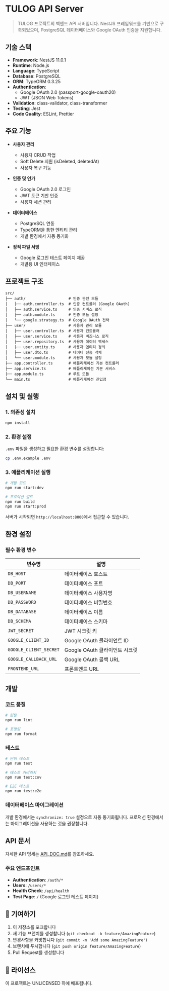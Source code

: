 # TULOG API Server

> TULOG 프로젝트의 백엔드 API 서버입니다. NestJS 프레임워크를 기반으로 구축되었으며, PostgreSQL 데이터베이스와 Google OAuth 인증을 지원합니다.

## 기술 스택

- **Framework**: NestJS 11.0.1
- **Runtime**: Node.js
- **Language**: TypeScript
- **Database**: PostgreSQL
- **ORM**: TypeORM 0.3.25
- **Authentication**:
  - Google OAuth 2.0 (passport-google-oauth20)
  - JWT (JSON Web Tokens)
- **Validation**: class-validator, class-transformer
- **Testing**: Jest
- **Code Quality**: ESLint, Prettier

## 주요 기능

- **사용자 관리**
  - 사용자 CRUD 작업
  - Soft Delete 지원 (isDeleted, deletedAt)
  - 사용자 복구 기능

- **인증 및 인가**
  - Google OAuth 2.0 로그인
  - JWT 토큰 기반 인증
  - 사용자 세션 관리

- **데이터베이스**
  - PostgreSQL 연동
  - TypeORM을 통한 엔티티 관리
  - 개발 환경에서 자동 동기화

- **정적 파일 서빙**
  - Google 로그인 테스트 페이지 제공
  - 개발용 UI 인터페이스

## 프로젝트 구조

```
src/
├── auth/                   # 인증 관련 모듈
│   ├── auth.controller.ts  # 인증 컨트롤러 (Google OAuth)
│   ├── auth.service.ts     # 인증 서비스 로직
│   ├── auth.module.ts      # 인증 모듈 설정
│   └── google.strategy.ts  # Google OAuth 전략
├── user/                   # 사용자 관리 모듈
│   ├── user.controller.ts  # 사용자 컨트롤러
│   ├── user.service.ts     # 사용자 비즈니스 로직
│   ├── user.repository.ts  # 사용자 데이터 액세스
│   ├── user.entity.ts      # 사용자 엔티티 정의
│   ├── user.dto.ts         # 데이터 전송 객체
│   └── user.module.ts      # 사용자 모듈 설정
├── app.controller.ts       # 애플리케이션 기본 컨트롤러
├── app.service.ts          # 애플리케이션 기본 서비스
├── app.module.ts           # 루트 모듈
└── main.ts                 # 애플리케이션 진입점
```

## 설치 및 실행

### 1. 의존성 설치

```bash
npm install
```

### 2. 환경 설정

`.env` 파일을 생성하고 필요한 환경 변수를 설정합니다:

```bash
cp .env.example .env
```

### 3. 애플리케이션 실행

```bash
# 개발 모드
npm run start:dev

# 프로덕션 빌드
npm run build
npm run start:prod
```

서버가 시작되면 `http://localhost:8000`에서 접근할 수 있습니다.

## 환경 설정

### 필수 환경 변수

| 변수명                 | 설명                           |
| ---------------------- | ------------------------------ |
| `DB_HOST`              | 데이터베이스 호스트            |
| `DB_PORT`              | 데이터베이스 포트              |
| `DB_USERNAME`          | 데이터베이스 사용자명          |
| `DB_PASSWORD`          | 데이터베이스 비밀번호          |
| `DB_DATABASE`          | 데이터베이스 이름              |
| `DB_SCHEMA`            | 데이터베이스 스키마            |
| `JWT_SECRET`           | JWT 시크릿 키                  |
| `GOOGLE_CLIENT_ID`     | Google OAuth 클라이언트 ID     |
| `GOOGLE_CLIENT_SECRET` | Google OAuth 클라이언트 시크릿 |
| `GOOGLE_CALLBACK_URL`  | Google OAuth 콜백 URL          |
| `FRONTEND_URL`         | 프론트엔드 URL                 |

## 개발

### 코드 품질

```bash
# 린팅
npm run lint

# 포맷팅
npm run format
```

### 테스트

```bash
# 단위 테스트
npm run test

# 테스트 커버리지
npm run test:cov

# E2E 테스트
npm run test:e2e
```

### 데이터베이스 마이그레이션

개발 환경에서는 `synchronize: true` 설정으로 자동 동기화됩니다.
프로덕션 환경에서는 마이그레이션을 사용하는 것을 권장합니다.

## API 문서

자세한 API 명세는 [API_DOC.md](./API_DOC.md)를 참조하세요.

### 주요 엔드포인트

- **Authentication**: `/auth/*`
- **Users**: `/users/*`
- **Health Check**: `/api/health`
- **Test Page**: `/` (Google 로그인 테스트 페이지)

## 🤝 기여하기

1. 이 저장소를 포크합니다
2. 새 기능 브랜치를 생성합니다 (`git checkout -b feature/AmazingFeature`)
3. 변경사항을 커밋합니다 (`git commit -m 'Add some AmazingFeature'`)
4. 브랜치에 푸시합니다 (`git push origin feature/AmazingFeature`)
5. Pull Request를 생성합니다

## 📝 라이선스

이 프로젝트는 UNLICENSED 하에 배포됩니다.
